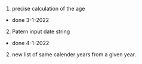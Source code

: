 1) precise calculation of the age
- done 3-1-2022
2) Patern input date string 
- done 4-1-2022
2) new list of same calender years from a given year.